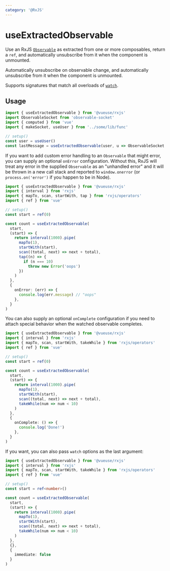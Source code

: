 ```yaml
---
category: '@RxJS'
---
```


# useExtractedObservable

Use an RxJS [`Observable`](https://rxjs.dev/guide/observable) as extracted from one or more composables, return a `ref`,
and automatically unsubscribe from it when the component is unmounted.

Automatically unsubscribe on observable change, and automatically unsubscribe from it when the component is unmounted.

Supports signatures that match all overloads
of [`watch`](https://vuejs.org/guide/essentials/watchers.html#basic-example).

## Usage

```ts
import { useExtractedObservable } from '@vueuse/rxjs'
import ObservableSocket from 'observable-socket'
import { computed } from 'vue'
import { makeSocket, useUser } from '../some/lib/func'

// setup()
const user = useUser()
const lastMessage = useExtractedObservable(user, u => ObservableSocket.create(makeSocket(u.id)).down)
```

If you want to add custom error handling to an `Observable` that might error, you can supply an optional `onError`
configuration. Without this, RxJS will treat any error in the supplied `Observable` as an "unhandled error" and it will
be thrown in a new call stack and reported to `window.onerror` (or `process.on('error')` if you happen to be in Node).

```ts
import { useExtractedObservable } from '@vueuse/rxjs'
import { interval } from 'rxjs'
import { mapTo, scan, startWith, tap } from 'rxjs/operators'
import { ref } from 'vue'

// setup()
const start = ref(0)

const count = useExtractedObservable(
  start,
  (start) => {
    return interval(1000).pipe(
      mapTo(1),
      startWith(start),
      scan((total, next) => next + total),
      tap((n) => {
        if (n === 10)
          throw new Error('oops')
      })
    )
  },
  {
    onError: (err) => {
      console.log(err.message) // "oops"
    },
  }
)
```

You can also supply an optional `onComplete` configuration if you need to attach special behavior when the watched
observable completes.

```ts
import { useExtractedObservable } from '@vueuse/rxjs'
import { interval } from 'rxjs'
import { mapTo, scan, startWith, takeWhile } from 'rxjs/operators'
import { ref } from 'vue'

// setup()
const start = ref(0)

const count = useExtractedObservable(
  start,
  (start) => {
    return interval(1000).pipe(
      mapTo(1),
      startWith(start),
      scan((total, next) => next + total),
      takeWhile(num => num < 10)
    )
  },
  {
    onComplete: () => {
      console.log('Done!')
    },
  }
)
```

If you want, you can also pass `watch` options as the last argument:

```ts
import { useExtractedObservable } from '@vueuse/rxjs'
import { interval } from 'rxjs'
import { mapTo, scan, startWith, takeWhile } from 'rxjs/operators'
import { ref } from 'vue'

// setup()
const start = ref<number>()

const count = useExtractedObservable(
  start,
  (start) => {
    return interval(1000).pipe(
      mapTo(1),
      startWith(start),
      scan((total, next) => next + total),
      takeWhile(num => num < 10)
    )
  },
  {},
  {
    immediate: false
  }
)
```
